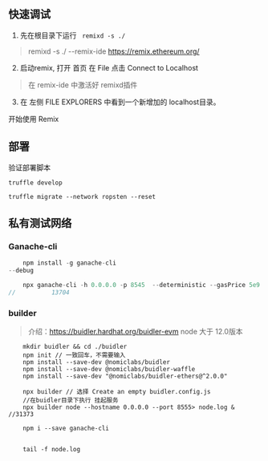 ## 快速调试
1. 先在根目录下运行 ` remixd -s ./`
> remixd -s ./ --remix-ide https://remix.ethereum.org/
   
2. 启动remix, 打开 首页 在 File 点击 Connect to Localhost
> 在 remix-ide 中激活好 remixd插件 

3. 在 左侧 FILE EXPLORERS 中看到一个新增加的 localhost目录。 

开始使用 Remix 

##  部署
验证部署脚本
```
truffle develop
```

```
truffle migrate --network ropsten --reset
```

 

## 私有测试网络
### Ganache-cli
```js
    npm install -g ganache-cli
--debug

    npx ganache-cli -h 0.0.0.0 -p 8545  --deterministic --gasPrice 5e9 --gasLimit 20000000 -e 10000 --networkId 1337 --db ./ganache > gan.log & 
//          13704

```

### builder
> 介绍：https://buidler.hardhat.org/buidler-evm
node 大于  12.0版本
```
    mkdir buidler && cd ./buidler
    npm init // 一致回车，不需要输入  
    npm install --save-dev @nomiclabs/buidler
    npm install --save-dev @nomiclabs/buidler-waffle
    npm install --save-dev "@nomiclabs/buidler-ethers@^2.0.0"

    npx builder // 选择 Create an empty buidler.config.js
    //在buidler目录下执行 挂起服务 
    npx builder node --hostname 0.0.0.0 --port 8555> node.log & //31373

    npm i --save ganache-cli


    tail -f node.log
```


